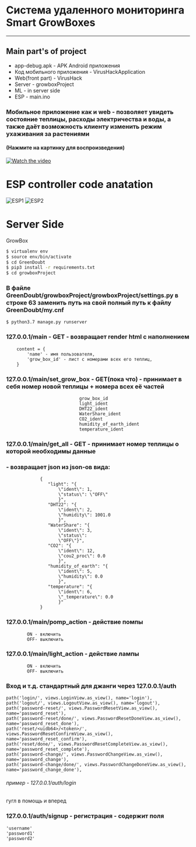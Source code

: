 # Система удаленного мониторинга Smart GrowBoxes
---

## Main part's of project
* app-debug.apk - APK Android приложения
* Код мобильного приложения - VirusHackApplication
* Web(front part) - VirusHack
* Server - growboxProject
* ML - in server side
* ESP - main.ino



### Мобильное приложение как и web - позволяет увидеть состояние теплицы, расходы электричества и воды, а также даёт возможность клиенту изменить режим ухаживания за растениями
#### (Нажмите на картинку для воспроизведения)
[![Watch the video](https://github.com/ru-hackDevs-RHDV/Virus-Hack/blob/master/readmeContent/photo_2020-05-05_01-54-38.jpg)](https://www.youtube.com/watch?v=CHMeEqC6H_8)

# ESP controller code anatation
![ESP1](https://github.com/ru-hackDevs-RHDV/Virus-Hack/blob/master/readmeContent/1.jpg "espcode")
![ESP2](https://github.com/ru-hackDevs-RHDV/Virus-Hack/blob/master/readmeContent/2.jpg "espcode")

# Server Side
GrowBox

```sh
$ virtualenv env
$ source env/bin/activate
$ cd GreenDoubt
$ pip3 install -r requirements.txt
$ cd growboxProject
```
### В файле GreenDoubt/growboxProject/growboxProject/settings.py  в строке 63 заменить путь на свой полный путь к файлу GreenDoubt/my.cnf
```
$ python3.7 manage.py runserver
```

### 127.0.0.1/main - GET - возвращает render html с наполнением
        content = {
            'name' - имя пользователя,
            'grow_box_id' - лист с номерами всех его теплиц,
        }
### 127.0.0.1/main/set_grow_box - GET(пока что) - принимает в себя номер новой теплицы + номера всех её частей
                                grow_box_id
                                light_ident
                                DHT22_ident
                                WaterShare_ident
                                CO2_ident
                                humidity_of_earth_ident
                                temperature_ident
### 127.0.0.1/main/get_all - GET - принимает номер теплицы о которой необходимы данные
### - возвращает json из json-ов вида:

                 {
                    "light": "{
                        \"ident\": 1,
                        \"status\": \"OFF\"
                        }",
                    "DHT22": "{
                        \"ident\": 2,
                        \"humidity\": 1001.0
                        }",
                    "WaterShare": "{
                        \"ident\": 3,
                        \"status\":
                        \"OFF\"}",
                    "CO2": "{
                        \"ident\": 12,
                        \"cou2_proc\": 0.0
                        }",
                    "humidity_of_earth": "{
                        \"ident\": 5,
                        \"humidity\": 0.0
                        }",
                    "temperature": "{
                        \"ident\": 6,
                        \"_temperature\": 0.0
                        }"
                 }

### 127.0.0.1/main/pomp_action - действие помпы
            ON - включить
            OFF- выключить
### 127.0.0.1/main/light_action -  действие лампы
            ON - включить
            OFF- выключить
### Вход и т.д. стандартный для джанги через 127.0.0.1/auth
    path('login/', views.LoginView.as_view(), name='login'),
    path('logout/', views.LogoutView.as_view(), name='logout'),
    path('password-reset/', views.PasswordResetView.as_view(), name='password_reset'),
    path('password-reset/done/', views.PasswordResetDoneView.as_view(), name='password_reset_done'),
    path('reset/<uidb64>/<token>/', views.PasswordResetConfirmView.as_view(), name='password_reset_confirm'),
    path('reset/done/', views.PasswordResetCompleteView.as_view(), name='password_reset_complete'),
    path('password-change/', views.PasswordChangeView.as_view(), name='password_change'),
    path('password-change/done/', views.PasswordChangeDoneView.as_view(), name='password_change_done'),
######    пример - 127.0.0.1/auth/login
гугл в помощь и вперед
### 127.0.0.1/auth/signup - регистрация - содержит поля
    'username'
    'password1'
    'password2'
